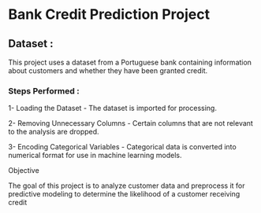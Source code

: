 # Bank Credit Prediction Project 

 ## Dataset :

This project uses a dataset from a Portuguese bank containing information about customers and whether they have been granted credit.

 ### Steps Performed :

1- Loading the Dataset  - The dataset is imported for processing.

2- Removing Unnecessary Columns - Certain columns that are not relevant to the analysis are dropped.

3- Encoding Categorical Variables - Categorical data is converted into numerical format for use in machine learning models.

 Objective

The goal of this project is to analyze customer data and preprocess it for predictive modeling to determine the likelihood of a customer receiving credit
